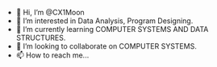 - 👋 Hi, I’m @CX1Moon
- 👀 I’m interested in Data Analysis, Program Designing.
- 🌱 I’m currently learning COMPUTER SYSTEMS AND DATA STRUCTURES.
- 💞️ I’m looking to collaborate on COMPUTER SYSTEMS.
- 📫 How to reach me... 

<!---
1999-ai/1999-ai is a ✨ special ✨ repository because its `README.md` (this file) appears on your GitHub profile.
You can click the Preview link to take a look at your changes.
--->
